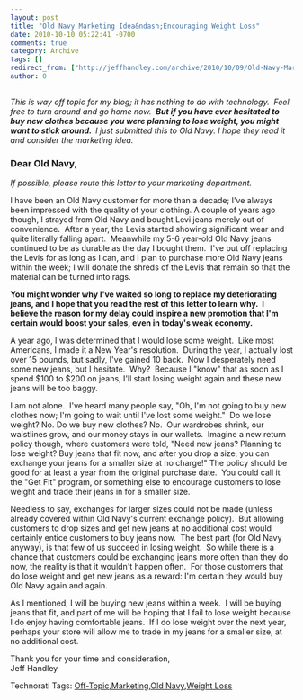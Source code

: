 ```yaml
---
layout: post
title: "Old Navy Marketing Idea&ndash;Encouraging Weight Loss"
date: 2010-10-10 05:22:41 -0700
comments: true
category: Archive
tags: []
redirect_from: ["http://jeffhandley.com/archive/2010/10/09/Old-Navy-Marketing-IdeandashEncouraging-Weight-Loss", "http://jeffhandley.com/archive/2010/10/09/old-navy-marketing-ideandashencouraging-weight-loss"]
author: 0
---
```

<!-- more -->
<p><em>This is way off topic for my blog; it has nothing to do with technology.  Feel free to turn around and go home now.  <strong>But if you have ever hesitated to buy new clothes because you were planning to lose weight, you might want to stick around.  </strong></em><em>I just submitted this to Old Navy. I hope they read it and consider the marketing idea.</em></p>  <h3>Dear Old Navy,</h3>  <p><em>If possible, please route this letter to your marketing department.</em></p>  <p>I have been an Old Navy customer for more than a decade; I've always been impressed with the quality of your clothing. A couple of years ago though, I strayed from Old Navy and bought Levi jeans merely out of convenience.  After a year, the Levis started showing significant wear and quite literally falling apart.  Meanwhile my 5-6 year-old Old Navy jeans continued to be as durable as the day I bought them.  I've put off replacing the Levis for as long as I can, and I plan to purchase more Old Navy jeans within the week; I will donate the shreds of the Levis that remain so that the material can be turned into rags.</p>  <p><strong>You might wonder why I've waited so long to replace my deteriorating jeans, and I hope that you read the rest of this letter to learn why.  I believe the reason for my delay could inspire a new promotion that I'm certain would boost your sales, even in today's weak economy.</strong></p>  <p>A year ago, I was determined that I would lose some weight.  Like most Americans, I made it a New Year's resolution.  During the year, I actually lost over 15 pounds, but sadly, I've gained 10 back.  Now I desperately need some new jeans, but I hesitate.  Why?  Because I "know" that as soon as I spend $100 to $200 on jeans, I'll start losing weight again and these new jeans will be too baggy.</p>  <p>I am not alone.  I've heard many people say, "Oh, I'm not going to buy new clothes now; I'm going to wait until I've lost some weight."  Do we lose weight? No. Do we buy new clothes? No.  Our wardrobes shrink, our waistlines grow, and our money stays in our wallets.  Imagine a new return policy though, where customers were told, "Need new jeans? Planning to lose weight? Buy jeans that fit now, and after you drop a size, you can exchange your jeans for a smaller size at no charge!" The policy should be good for at least a year from the original purchase date.  You could call it the "Get Fit" program, or something else to encourage customers to lose weight and trade their jeans in for a smaller size.</p>  <p>Needless to say, exchanges for larger sizes could not be made (unless already covered within Old Navy's current exchange policy).  But allowing customers to drop sizes and get new jeans at no additional cost would certainly entice customers to buy jeans now.  The best part (for Old Navy anyway), is that few of us succeed in losing weight.  So while there is a chance that customers could be exchanging jeans more often than they do now, the reality is that it wouldn't happen often.  For those customers that do lose weight and get new jeans as a reward: I'm certain they would buy Old Navy again and again.</p>  <p>As I mentioned, I will be buying new jeans within a week.  I will be buying jeans that fit, and part of me will be hoping that I fail to lose weight because I do enjoy having comfortable jeans.  If I do lose weight over the next year, perhaps your store will allow me to trade in my jeans for a smaller size, at no additional cost.</p>  <p>Thank you for your time and consideration,   <br />Jeff Handley</p>  <div style="padding-bottom: 0px; margin: 0px; padding-left: 0px; padding-right: 0px; display: inline; float: none; padding-top: 0px" id="scid:0767317B-992E-4b12-91E0-4F059A8CECA8:568610c4-fcdd-4d09-aaa1-7a0cd9b2648b" class="wlWriterEditableSmartContent">Technorati Tags: <a href="http://technorati.com/tags/Off-Topic" rel="tag">Off-Topic</a>,<a href="http://technorati.com/tags/Marketing" rel="tag">Marketing</a>,<a href="http://technorati.com/tags/Old+Navy" rel="tag">Old Navy</a>,<a href="http://technorati.com/tags/Weight+Loss" rel="tag">Weight Loss</a></div>

